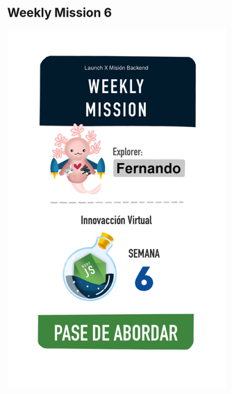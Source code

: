 # Weekly Mission 6


<img src="https://github.com/Lfer1111/playbook/blob/main/weekly_mission_6/6%20pase%20de%20abordar.png">
